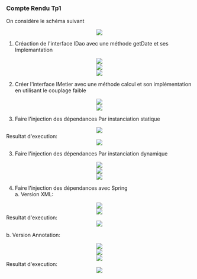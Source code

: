 <h3>Compte Rendu Tp1</h3>
<p>
On considère le schéma suivant<br>
<center><img src="github/assets/0.png"></center>

1. Créaction de l'interface IDao avec une méthode getDate et ses Implemantation
<center><img src="github/assets/1.png"></center>
<center><img src="github/assets/2.PNG"></center>
<center><img src="github/assets/2.1.PNG"></center>


2. Créer l'interface IMetier avec une méthode calcul et son implémentation en utilisant le couplage faible
<center><img src="github/assets/3.PNG"></center>
<center><img src="github/assets/4.PNG"></center>

3. Faire l'injection des dépendances Par instanciation statique
<center><img src="github/assets/6.PNG"></center>
Resultat d'execution:
<center><img src="github/assets/7.1.PNG"></center>

3. Faire l'injection des dépendances Par instanciation dynamique
<center><img src="github/assets/8.png"></center>
<center><img src="github/assets/7.PNG"></center>
<center><img src="github/assets/10.PNG"></center> 

4. Faire l'injection des dépendances avec Spring <br>
   a. Version XML:
<center><img src="github/assets/11.PNG"></center> 
<center><img src="github/assets/12.PNG"></center> 
Resultat d'execution:
<center><img src="github/assets/16.PNG"></center> 

   b. Version Annotation:
<center><img src="github/assets/13.PNG"></center> 
<center><img src="github/assets/14.PNG"></center> 
<center><img src="github/assets/15.PNG"></center> 
Resultat d'execution:
<center><img src="github/assets/17.PNG"></center> 

